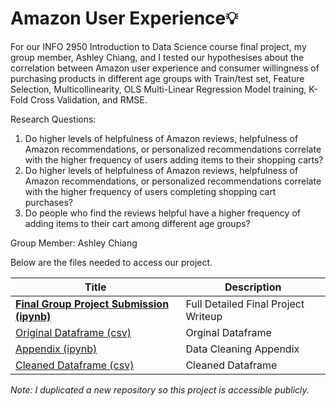 # Amazon User Experience💡

For our INFO 2950 Introduction to Data Science course final project, my group member, Ashley Chiang, and I tested our hypothesises about the correlation between Amazon user experience and consumer willingness of purchasing products in different age groups with Train/test set, Feature Selection, Multicollinearity, OLS Multi-Linear Regression Model training, K-Fold Cross Validation, and RMSE.

Research Questions:
1. Do higher levels of helpfulness of Amazon reviews, helpfulness of Amazon recommendations, or personalized recommendations correlate with the higher frequency of users adding items to their shopping carts?
2. Do higher levels of helpfulness of Amazon reviews, helpfulness of Amazon recommendations, or personalized recommendations correlate with the higher frequency of users completing shopping cart purchases?
3. Do people who find the reviews helpful have a higher frequency of adding items to their cart among different age groups?

Group Member: Ashley Chiang 

Below are the files needed to access our project. 

| Title  | Description |
| ------------- | ------------- |
|[**Final Group Project Submission (ipynb)**](https://github.com/ashleyh859/amazonuserexperience/blob/main/FINAL%20PROJECT%20PHASE%20V.ipynb)|Full Detailed Final Project Writeup|
|[Original Dataframe (csv)](https://github.com/ashleyh859/amazonuserexperience/blob/main/Amazon%20Customer%20Behavior%20Survey.csv)|Orginal Dataframe|
|[Appendix (ipynb)](https://github.com/ashleyh859/amazonuserexperience/blob/main/%20appendix%20.ipynb)|Data Cleaning Appendix|
|[Cleaned Dataframe (csv)](https://github.com/ashleyh859/amazonuserexperience/blob/main/appendix.csv)|Cleaned Dataframe|

_Note: I duplicated a new repository so this project is accessible publicly._
